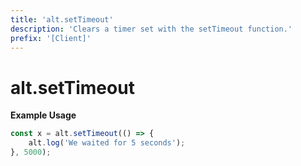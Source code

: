 ```yaml
---
title: 'alt.setTimeout'
description: 'Clears a timer set with the setTimeout function.'
prefix: '[Client]'
---
```


# alt.setTimeout

**Example Usage**

```js
const x = alt.setTimeout(() => {
    alt.log('We waited for 5 seconds');
}, 5000);
```

